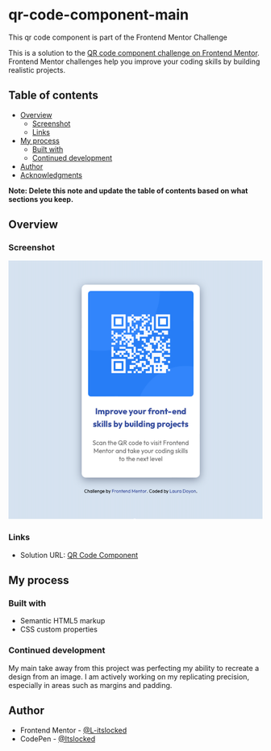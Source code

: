 # qr-code-component-main

This qr code component is part of the Frontend Mentor Challenge

This is a solution to the [QR code component challenge on Frontend Mentor](https://www.frontendmentor.io/challenges/qr-code-component-iux_sIO_H). Frontend Mentor challenges help you improve your coding skills by building realistic projects.

## Table of contents

- [Overview](#overview)
  - [Screenshot](#screenshot)
  - [Links](#links)
- [My process](#my-process)
  - [Built with](#built-with)
  - [Continued development](#continued-development)
- [Author](#author)
- [Acknowledgments](#acknowledgments)

**Note: Delete this note and update the table of contents based on what sections you keep.**

## Overview

### Screenshot

![](images/FinalRender1.png)

### Links

- Solution URL: [QR Code Component](https://radiant-hotteok-dd0400.netlify.app/)
<!-- - Live Site URL: [Add live site URL here](https://your-live-site-url.com) -->

## My process

### Built with

- Semantic HTML5 markup
- CSS custom properties

### Continued development

My main take away from this project was perfecting my ability to recreate a design from an image. I am actively working on my replicating precision, especially in areas such as margins and padding.

## Author

- Frontend Mentor - [@L-itslocked](https://www.frontendmentor.io/profile/L-itslocked)
- CodePen - [@Itslocked](https://codepen.io/Itslocked)
